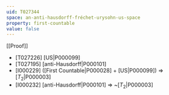 ```yaml
---
uid: T027344
space: an-anti-hausdorff-fréchet-urysohn-us-space
property: first-countable
value: false
---
```

[[Proof]]

* [T027226] [US|P000099]
* [T027195] [anti-Hausdorff|P000101]
* [I000229] ([First Countable|P000028] + [US|P000099]) => [$T_2$|P000003]
* [I000232] [anti-Hausdorff|P000101] => ~[$T_2$|P000003]

